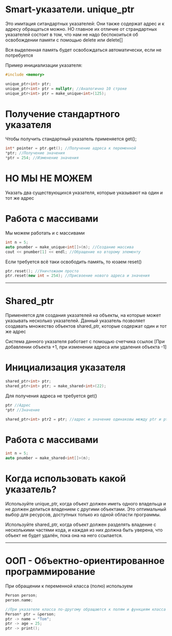 # Smart-указатели. unique_ptr<T>

Это имитация ситандартных указателей: Они также содержат адрес и к адресу обращаться можно. НО главное их отличие от страндартных указателей состоит в том, что нам не надо беспокоиться об освобождении памяти с помощью delete или delete[]

Вся выделенная память будет освобождаться автоматически, если не потребуется 

Пример инициализации указателя: 

```cpp
#include <memory>

unique_ptr<int> ptr;
unique_ptr<int> ptr = nullptr; //Аналогично 10 строке
unique_ptr<int> ptr = make_unique<int>(125);
```

# Получение стандартного указателя

Чтобы получить стандартный указатель применяется get();

```cpp
int* pointer = ptr.get(); //Получение адреса к переменной
*ptr; //Получение значения
*ptr = 254; //Изменение значения
```

# НО МЫ НЕ МОЖЕМ

Указать два существующихся указателя, которые указывают на один и тот же адрес

# Работа с массивами

Мы можем работать и с массивами

```cpp
int n = 5;
auto pnumber = make_unique<int[]>(n); //Создание массива
cout << pnumber[1] << endl; //Обращение ко второму элементу
```

Если требуется всё таки освободить память, то юзаем reset()

```cpp
ptr.reset(); //Уничтожаем просто 
ptr.reset(new int = 254); //Присвоение нового адреса и значения
```

---

# Shared_ptr<T>

Применяется для создания указателей на объекты, на которые может указывать несколько указателей. Данный указатель позволяет создавать множество объектов shared_ptr<T>, которые содержат один и тот же адрес

Система данного указателя работает с помощью счетчика ссылок [При добавлении объекта +1, при изменении адреса или удаления объекта -1]

# Инициализация указателя

```cpp
shared_ptr<int> ptr;
shared_ptr<int> ptr; = make_shared<int>(22);
```

Для получения адреса не требуется get()

```cpp
ptr //Адрес
*ptr //Значение

shared_ptr<int> ptr2 = ptr; //адрес и значение одинаковы между ptr и ptr2
```

# Работа с массивами

```cpp
int n = 5;
auto pnumber = make_shared<int[]>(n);
```

# Когда использовать какой указатель?
Используйте unique_ptr, когда объект должен иметь одного владельца и не должен делиться владением с другими объектами. Это оптимальный выбор для ресурсов, доступных только из одной области программы.

Используйте shared_ptr, когда объект должен разделять владение с несколькими частями кода, и каждая из них должна быть уверена, что объект не будет удалён, пока она на него ссылается.

---

# ООП - Объектно-ориентированное программирование

При обращении к переменной класса (полю) используем

```cpp
Person person;
person.name;

//При указателе класса по-другому обращаются к полям и функциям класса
Person* ptr = &person;
ptr -> name = "Tom";
ptr -> age = 25;
ptr -> print(); 
```